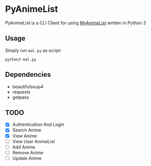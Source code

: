 # PyAnimeList
PyAnimeList is a CLI Client for using [MyAnimeList](https://myanimelist.net/) written in Python 3

## Usage
Simply run `mal.py` as script:

    python3 mal.py

## Dependencies
- beautifulsoup4
- requests
- getpass

## TODO
- [X] Authentication And Login
- [X] Search Anime
- [X] View Anime
- [ ] View User AnimeList
- [ ] Add Anime
- [ ] Remove Anime
- [ ] Update Anime

